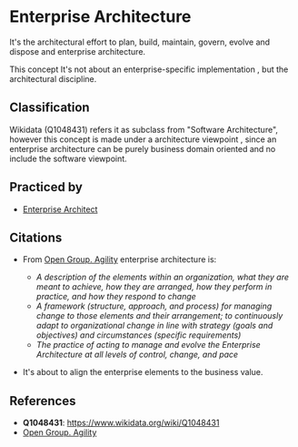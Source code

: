 # Enterprise Architecture


It's the architectural effort to plan, build, maintain, govern, evolve and dispose and enterprise architecture.

This concept It's not about an enterprise-specific implementation , but the architectural discipline.

## Classification

Wikidata (Q1048431) refers it as subclass from "Software Architecture", however this concept is made under a architecture viewpoint , since an enterprise architecture can be purely business domain oriented and no include the software viewpoint.

## Practiced by

- [Enterprise Architect](../../../Roles/Architecture/Enterprise%20Architecture/Enterprise%20Architect.md)


## Citations

- From [Open Group. Agility](../../../Externals/Architecture/Enterprise%20Architecture/Frameworks/TOGAF/References/Open%20Group.%20Agility.md) enterprise architecture is:
	- *A description of the elements within an organization, what they are meant to achieve, how they are arranged, how they perform in practice, and how they respond to change*
	- *A framework (structure, approach, and process) for managing change to those elements and their arrangement; to continuously adapt to organizational change in line with strategy (goals and objectives) and circumstances (specific requirements)*
	- *The practice of acting to manage and evolve the Enterprise Architecture at all levels of control, change, and pace*

- It's about to align the enterprise elements to the business value.


## References 

- **Q1048431**: https://www.wikidata.org/wiki/Q1048431
- [Open Group. Agility](../../../Externals/Architecture/Enterprise%20Architecture/Frameworks/TOGAF/References/Open%20Group.%20Agility.md)
